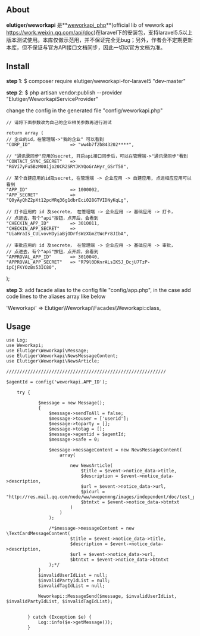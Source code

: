 ## About 

**elutiger/weworkapi** 是**[weworkapi_php](https://github.com/sbzhu/weworkapi_php)**(official lib of wework api https://work.weixin.qq.com/api/doc)在laravel下的安装包，支持laravel5.5以上版本测试使用。本库仅做示范用，并不保证完全无bug；另外，作者会不定期更新本库，但不保证与官方API接口文档同步，因此一切以官方文档为准。

## Install
**step 1**: $ composer require elutiger/weworkapi-for-laravel5 "dev-master"

**step 2**: $ php artisan vendor:publish --provider "Elutiger/WeworkapiServiceProvider"

change the config in the generated file "config/weworkapi.php"

	// 请将下面参数改为自己的企业相关参数再进行测试

	return array (
    // 企业的id，在管理端->"我的企业" 可以看到
    "CORP_ID"               => "ww4b7f2b843202****",

    // "通讯录同步"应用的secret, 开启api接口同步后，可以在管理端->"通讯录同步"看到
    "CONTACT_SYNC_SECRET"   => "RGVi7yFu5BzM00ijo20CR2SRYJKYQoGrAHyr_GSrT58",

    // 某个自建应用的id及secret, 在管理端 -> 企业应用 -> 自建应用, 点进相应应用可以看到
    "APP_ID"                => 1000002,
    "APP_SECRET"            => "Q0yAyQhZ2pXt12pcMRq36g1dbrEci028GTVIDNyKqLg",

    // 打卡应用的 id 及secrete， 在管理端 -> 企业应用 -> 基础应用 -> 打卡，
    // 点进去，有个"api"按钮，点开后，会看到
    "CHECKIN_APP_ID"        => 3010011,
    "CHECKIN_APP_SECRET"    => "UiaHraIs_CULvovHDyiaBjODrfsWzXGmZtWcPr8JIbA",

    // 审批应用的 id 及secrete， 在管理端 -> 企业应用 -> 基础应用 -> 审批，
    // 点进去，有个"api"按钮，点开后，会看到
    "APPROVAL_APP_ID"       => 3010040,
    "APPROVAL_APP_SECRET"   => "R79l0DKnrALsIK5J_DcjU7TzP-ipCjFKYOzBs53IC80",
);

**step 3**: add facade alias to the config file "config/app.php", in the case add code lines to the aliases array like below 

 'Weworkapi' => Elutiger\Weworkapi\Facades\Weworkapi::class,
 
## Usage
	use Log;
	use Weworkapi;
	use Elutiger\Weworkapi\Message;
	use Elutiger\Weworkapi\NewsMessageContent;
	use Elutiger\Weworkapi\NewsArticle;

	////////////////////////////////////////////////////////////

	$agentId = config('weworkapi.APP_ID');
		 
        try { 
            
                $message = new Message();
                {
                    $message->sendToAll = false;
                    $message->touser = ['userid'];
                    $message->toparty = [];
                    $message->totag = [];
                    $message->agentid = $agentId;
                    $message->safe = 0;

                    $message->messageContent = new NewsMessageContent(
                        array( 
                             
                            new NewsArticle(
                                $title = $event->notice_data->title, 
                                $description = $event->notice_data->description, 
                                $url = $event->notice_data->url, 
                                $picurl = "http://res.mail.qq.com/node/ww/wwopenmng/images/independent/doc/test_pic_msg1.png", 
                                $btntxt = $event->notice_data->btntxt
                            )
                        )
                    );

                    /*$message->messageContent = new \TextCardMessageContent(
                            $title = $event->notice_data->title, 
                            $description = $event->notice_data->description, 
                            $url = $event->notice_data->url, 
                            $btntxt = $event->notice_data->btntxt
                    );*/
                }
                $invalidUserIdList = null;
                $invalidPartyIdList = null;
                $invalidTagIdList = null;

                Weworkapi::MessageSend($message, $invalidUserIdList, $invalidPartyIdList, $invalidTagIdList);
                
                
            } catch (Exception $e) { 
                Log::info($e->getMessage());
            }

 
